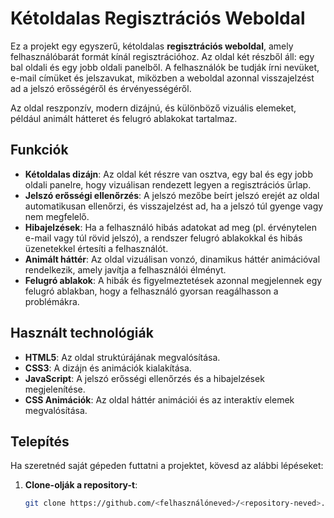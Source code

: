 # Kétoldalas Regisztrációs Weboldal

Ez a projekt egy egyszerű, kétoldalas **regisztrációs weboldal**, amely felhasználóbarát formát kínál regisztrációhoz. Az oldal két részből áll: egy bal oldali és egy jobb oldali panelből. A felhasználók be tudják írni nevüket, e-mail címüket és jelszavukat, miközben a weboldal azonnal visszajelzést ad a jelszó erősségéről és érvényességéről.

Az oldal reszponzív, modern dizájnú, és különböző vizuális elemeket, például animált hátteret és felugró ablakokat tartalmaz.

## Funkciók

- **Kétoldalas dizájn**: Az oldal két részre van osztva, egy bal és egy jobb oldali panelre, hogy vizuálisan rendezett legyen a regisztrációs űrlap.
- **Jelszó erősségi ellenőrzés**: A jelszó mezőbe beírt jelszó erejét az oldal automatikusan ellenőrzi, és visszajelzést ad, ha a jelszó túl gyenge vagy nem megfelelő.
- **Hibajelzések**: Ha a felhasználó hibás adatokat ad meg (pl. érvénytelen e-mail vagy túl rövid jelszó), a rendszer felugró ablakokkal és hibás üzenetekkel értesíti a felhasználót.
- **Animált háttér**: Az oldal vizuálisan vonzó, dinamikus háttér animációval rendelkezik, amely javítja a felhasználói élményt.
- **Felugró ablakok**: A hibák és figyelmeztetések azonnal megjelennek egy felugró ablakban, hogy a felhasználó gyorsan reagálhasson a problémákra.

## Használt technológiák

- **HTML5**: Az oldal struktúrájának megvalósítása.
- **CSS3**: A dizájn és animációk kialakítása.
- **JavaScript**: A jelszó erősségi ellenőrzés és a hibajelzések megjelenítése.
- **CSS Animációk**: Az oldal háttér animációi és az interaktív elemek megvalósítása.

## Telepítés

Ha szeretnéd saját gépeden futtatni a projektet, kövesd az alábbi lépéseket:

1. **Clone-olják a repository-t**:

   ```bash
   git clone https://github.com/<felhasználóneved>/<repository-neved>.git
